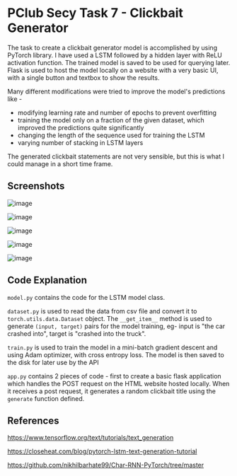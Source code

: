 # PClub Secy Task 7 - Clickbait Generator

The task to create a clickbait generator model is accomplished by using PyTorch library. I have used a LSTM followed by a hidden layer with ReLU activation function. The trained model is saved to be used for querying later. Flask is used to host the model locally on a website with a very basic UI, with a single button and textbox to show the results.

Many different modifications were tried to improve the model's predictions like - 
- modifying learning rate and number of epochs to prevent overfitting
- training the model only on a fraction of the given dataset, which improved the predictions quite significantly
- changing the length of the sequence used for training the LSTM
- varying number of stacking in LSTM layers

The generated clickbait statements are not very sensible, but this is what I could manage in a short time frame.

## Screenshots
![image](https://github.com/AmoghBhagwat/PClub_Secy_Task7/assets/27415139/9fb9511b-11da-42eb-9d35-f20777597e49)

![image](https://github.com/AmoghBhagwat/PClub_Secy_Task7/assets/27415139/16c9723d-2a53-4f5e-9c17-6a1cc1d48afe)

![image](https://github.com/AmoghBhagwat/PClub_Secy_Task7/assets/27415139/79af1fce-9be0-46f4-bb68-9cb02d5e2d42)

![image](https://github.com/AmoghBhagwat/PClub_Secy_Task7/assets/27415139/83f43a12-6019-4889-8971-1c495b378b37)

![image](https://github.com/AmoghBhagwat/PClub_Secy_Task7/assets/27415139/03fef2ad-d46f-4477-9839-08ede16e7e43)


## Code Explanation
```model.py``` contains the code for the LSTM model class. 

```dataset.py``` is used to read the data from csv file and convert it to ```torch.utils.data.Dataset``` object. The ```__get_item__``` method is used to generate    ```(input, target)``` pairs for the model training, eg- input is "the car crashed into", target is "crashed into the truck". 

```train.py``` is used to train the model in a mini-batch gradient descent and using Adam optimizer, with cross entropy loss. The model is then saved to the disk for later use by the API

```app.py``` contains 2 pieces of code - first to create a basic flask application which handles the POST request on the HTML website hosted locally. When it receives a post request, it generates a random clickbait title using the ```generate``` function defined.


## References 
https://www.tensorflow.org/text/tutorials/text_generation

https://closeheat.com/blog/pytorch-lstm-text-generation-tutorial

https://github.com/nikhilbarhate99/Char-RNN-PyTorch/tree/master
